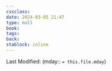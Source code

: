 ```yaml
---
cssclass: 
date: 2024-03-05 21:47
type: null
book: 
tags: 
back:
stablock: inline
---
```

Last Modified: (mday:: `= this.file.mday`)

